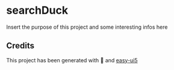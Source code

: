 # searchDuck

Insert the purpose of this project and some interesting infos here

## Credits

This project has been generated with 💙 and [easy-ui5](https://github.com/SAP)

